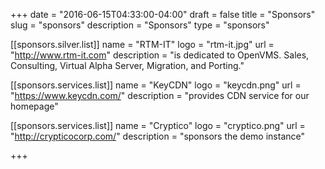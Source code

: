+++
date = "2016-06-15T04:33:00-04:00"
draft = false
title = "Sponsors"
slug = "sponsors"
description = "Sponsors"
type = "sponsors"

[[sponsors.silver.list]]
    name = "RTM-IT"
    logo = "rtm-it.jpg"
    url = "http://www.rtm-it.com"
    description = "is dedicated to OpenVMS. Sales, Consulting, Virtual Alpha Server, Migration, and Porting."

[[sponsors.services.list]]
    name = "KeyCDN"
    logo = "keycdn.png"
    url = "https://www.keycdn.com/"
    description = "provides CDN service for our homepage"

[[sponsors.services.list]]
    name = "Cryptico"
    logo = "cryptico.png"
    url = "http://crypticocorp.com/"
    description = "sponsors the demo instance"


+++
